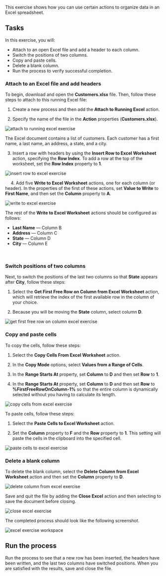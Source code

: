 This exercise shows how you can use certain actions to organize data in an Excel spreadsheet. 

## Tasks

In this exercise, you will:

- Attach to an open Excel file and add a header to each column.
- Switch the positions of two columns.
- Copy and paste cells.
- Delete a blank column.
- Run the process to verify successful completion.


### Attach to an Excel file and add headers

To begin, download and open the **Customers.xlsx** file. Then, follow these steps to attach to this running Excel file: 

1. Create a new process and then add the **Attach to Running Excel** action. 

2. Specify the name of the file in the **Action** properties (**Customers.xlsx**).


![attach to running excel exercise](..\media\attach-to-running-excel-exercise.png)


The Excel document contains a list of customers. Each customer has a first name, a last name, an address, a state, and a city. 

3. Insert a row with headers by using the **Insert Row to Excel Worksheet** action, specifying the **Row Index**. To add a row at the top of the worksheet, set the **Row Index** property to **1**. 

  
![insert row to excel exercise](..\media\insert-row-to-excel-exercise.png)

 
4. Add five **Write to Excel Worksheet** actions, one for each column (or header). In the properties of the first of these actions, set **Value to Write** to **First Name**, and then set the **Column** property to **A**. 
  
![write to excel exercise](..\media\write-to-excel-exercise.png)


The rest of the **Write to Excel Worksheet** actions should be configured as follows:

- **Last Name** — Column B
- **Address** — Column C
- **State** — Column D
- **City** — Column E

 
### Switch positions of two columns

Next, to switch the positions of the last two columns so that **State** appears after **City**, follow these steps:

1. Select the **Get First Free Row on Column from Excel Worksheet** action, which will retrieve the index of the first available row in the column of your choice. 

2. Because you will be moving the **State** column, select column **D**.
  
  
![get first free row on column excel exercise](..\media\get-first-free-row-on-column-excel-exercise.png)


### Copy and paste cells

To copy the cells, follow these steps:

1. Select the **Copy Cells From Excel Worksheet** action. 

2. In the **Copy Mode** options, select **Values from a Range of Cells**. 

3. In the **Range Starts At** property, set **Column** to **D** and then set **Row** to **1**. 

4. In the **Range Starts At** property, set **Column** to **D** and then set **Row** to **%FirstFreeRowOnColumn-1%** so that the entire column is dynamically selected without you having to calculate its length.
  

![copy cells from excel exercise](..\media\copy-cells-from-excel-exercise.png)


To paste cells, follow these steps:

1. Select the **Paste Cells to Excel Worksheet** action. 

2. Set the **Column** property to **F** and the **Row** property to **1**. This setting will paste the cells in the clipboard into the specified cell.
  

![paste cells to excel exercise](..\media\paste-cells-to-excel-exercise.png)


### Delete a blank column
To delete the blank column, select the **Delete Column from Excel Worksheet** action and then set the **Column** property to **D**.
  

![delete column from excel exercise](..\media\delete-column-from-excel-exercise.png)

 
Save and quit the file by adding the **Close Excel** action and then selecting to save the document before closing.
  
![close excel exercise](..\media\close-excel-exercise.png)


The completed process should look like the following screenshot.
  

![excel exercise workspace](..\media\excel-exercise-workspace.png)


## Run the process
Run the process to see that a new row has been inserted, the headers have been written, and the last two columns have switched positions. When you are satisfied with the results, save and close the file.
